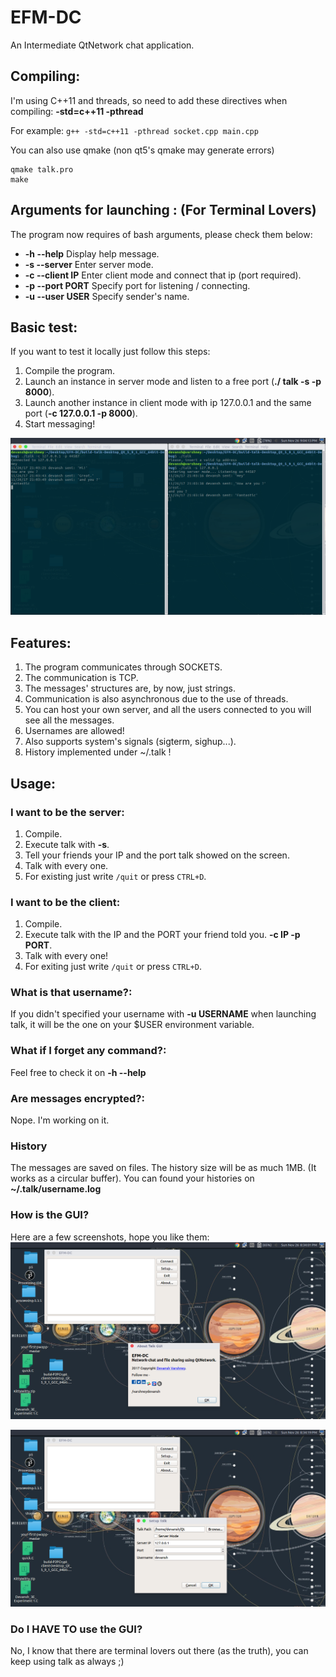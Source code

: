# EFM-DC
An Intermediate QtNetwork chat application. 

## Compiling:

   I'm using C++11 and threads, so need to add these directives when compiling: **-std=c++11 -pthread**
   
   For example:
   `g++ -std=c++11 -pthread socket.cpp main.cpp`

   You can also use qmake (non qt5's qmake may generate errors)
   ```
   qmake talk.pro
   make
   ``` 

## Arguments for launching : (For Terminal Lovers)

The program now requires of bash arguments, please check them below:

* **-h --help**
  Display help message.
* **-s --server**
  Enter server mode.
* **-c --client IP**
  Enter client mode and connect that ip (port required).
* **-p --port PORT**
  Specify port for listening / connecting.
* **-u --user USER**
  Specify sender's name.


## Basic test:

If you want to test it locally just follow this steps:

1. Compile the program.
1. Launch an instance in server mode and listen to a free port (**./ talk -s -p 8000**).
1. Launch another instance in client mode with ip 127.0.0.1 and the same port (**-c 127.0.0.1 -p 8000**).
1. Start messaging!

![Screenshot](https://github.com/varshneydevansh/EFM-DC/blob/master/EFM-DC%20terminal/Screenshot%20from%202017-11-26%2021-04-13.png)

## Features:

1. The program communicates through SOCKETS.
2. The communication is TCP.
3. The messages' structures are, by now, just strings.
4. Communication is also asynchronous due to the use of threads.
5. You can host your own server, and all the users connected to you will see all the messages.
6. Usernames are allowed!
7. Also supports system's signals (sigterm, sighup...).
8. History implemented under ~/.talk !

## Usage:

### I want to be the server:
1. Compile.
2. Execute talk with **-s**.
3. Tell your friends your IP and the port talk showed on the screen.
4. Talk with every one.
4. For existing just write `/quit` or press `CTRL+D`.

### I want to be the client:
1. Compile.
2. Execute talk with the IP and the PORT your friend told you. **-c IP -p PORT**.
3. Talk with every one!
4. For exiting just write `/quit` or press `CTRL+D`.

### What is that username?:
If you didn't specified your username with **-u USERNAME** when launching talk, 
it will be the one on your $USER environment variable.

### What if I forget any command?:
Feel free to check it on **-h --help**

### Are messages encrypted?:
Nope. I'm working on it.

### History
The messages are saved on files. The history size will be as much 1MB. (It works as a circular buffer). 
You can found your histories on **~/.talk/username.log**

### How is the GUI?
Here are a few screenshots, hope you like them:
![Main window](https://github.com/varshneydevansh/EFM-DC/blob/master/EFM-DC%20GUI/Screenshot%20from%202017-11-26%2020-34-02.png)

![Setup dialog](https://github.com/varshneydevansh/EFM-DC/blob/master/EFM-DC%20GUI/Screenshot%20from%202017-11-26%2020-34-19.png)


### Do I HAVE TO use the GUI?
No, I know that there are terminal lovers out there (as the truth), you can keep using talk as always ;)
